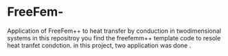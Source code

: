 # FreeFem-
Application of FreeFem++ to heat transfer by conduction in twodimensional systems
in this repositroy you find the freefemm++ template code to resole heat tranfet condction. 
in this project, two application was done . 
